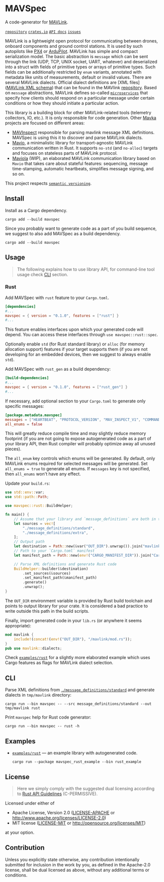 MAVSpec
=======

A code-generator for [MAVLink](https://mavlink.io/en/).

[`repository`](https://gitlab.com/mavka/libs/mavspec)
[`crates.io`](https://crates.io/crates/mavspec)
[`API docs`](https://docs.rs/mavspec/latest/mavspec/)
[`issues`](https://gitlab.com/mavka/libs/mavspec/-/issues)

MAVLink is a lightweight open protocol for communicating between drones, onboard components and ground control stations.
It is used by such autopilots like [PX4](https://px4.io) or [ArduPilot](https://ardupilot.org/#). MAVLink has simple and
compact serialization model. The basic abstraction is `message` which can be sent through the link (UDP, TCP, UNIX
socket, UART, whatever) and deserialized into a struct with fields of primitive types or arrays of primitive types.
Such fields can be additionally restricted by `enum` variants, annotated with metadata like units of measurements,
default or invalid values. There are several MAVLink dialects. Official dialect definitions are
[XML files]([MAVLink XML schema](https://mavlink.io/en/guide/xml_schema.html)) that can be found in the MAVlink
[repository](https://github.com/mavlink/mavlink/tree/master/message_definitions/v1.0). Based on `message` abstractions,
MAVLink defines so-called [`microservices`](https://mavlink.io/en/services/) that specify how clients should respond on
a particular message under certain conditions or how they should initiate a particular action.

This library is a building block for other MAVLink-related tools (telemetry collectors, IO, etc.). It is only responsible
for code generation. Other [Mavka](https://mavka.gitlab.io/home/) projects are focused on different areas:

* [MAVInspect](https://gitlab.com/mavka/libs/mavspec) responsible for parsing mavlink message XML definitions. MAVSpec 
  is using this it to discover and parse MAVLink dialects.
* [Mavio](https://gitlab.com/mavka/libs/mavio), a minimalistic library for transport-agnostic MAVLink communication
  written in Rust. It supports `no-std` (and `no-alloc`) targets and focuses on stateless parts of MAVLink protocol.
* [Maviola](https://gitlab.com/mavka/libs/maviola) (WIP), an elaborated MAVLink communication library based on `Mavio`
  that takes care about stateful features: sequencing, message time-stamping, automatic heartbeats, simplifies message
  signing, and so on.

This project respects [`semantic versioning`](https://semver.org).

Install
-------

Install as a Cargo dependency.

```shell
cargo add --build mavspec
```

Since you probably want to generate code as a part of you build sequence, we suggest to also add MAVSpec as a build
dependency.

```shell
cargo add --build mavspec
```

Usage
-----

> The following explains how to use library API, for command-line tool usage check [CLI](#cli) section.

### Rust

Add MAVSpec with `rust` feature to your `Cargo.toml`.

```toml
[dependencies]
#...
mavspec = { version = "0.1.0", features = ["rust"] }
#...
```

This feature enables interfaces upon which your generated code will depend. You can access these interfaces through
`use mavspec::rust::spec`.

Optionally enable `std` (for Rust standard library) or `alloc` (for memory allocation support) features if your target
supports them (if you are not developing for an embedded devices, then we suggest to always enable `std`).

Add MAVSpec with `rust_gen` as a build dependency:

```toml
[build-dependencies]
#...
mavspec = { version = "0.1.0", features = ["rust_gen"] }
#...
```

If necessary, add optional section to your `Cargo.toml` to generate only specific messages:

```toml
[package.metadata.mavspec]
messages = ["HEARTBEAT", "PROTOCOL_VERSION", "MAV_INSPECT_V1", "COMMAND_INT", "COMMAND_LONG"]
all_enums = false
```

This will greatly reduce compile time and may slightly reduce memory footprint (if you are not going to expose
autogenerated code as a part of your library API, then Rust compiler will probably optimize away all unused pieces). 

The `all_enum` key controls which enums will be generated. By default, only MAVLink enums required for selected messages
will be generated. Set `all_enums = true` to generate all enums. If `messages` key is not specified, then `all_enums`
won't have any effect.

Update your `build.rs`:

```rust
use std::env::var;
use std::path::Path;

use mavspec::rust::BuildHelper;

fn main() {
    // Assume that your library and `message_definitions` are both in the root of your project.
    let sources = vec![
        "./message_definitions/standard",
        "./message_definitions/extra",
    ];
    // Output path
    let destination = Path::new(&var("OUT_DIR").unwrap()).join("mavlink");
    // Path to your `Cargo.toml` manifest
    let manifest_path = Path::new(env!("CARGO_MANIFEST_DIR")).join("Cargo.toml");

    // Parse XML definitions and generate Rust code
    BuildHelper::builder(&destination)
        .set_sources(&sources)
        .set_manifest_path(&manifest_path)
        .generate()
        .unwrap();
}
```

The `OUT_DIR` environment variable is provided by Rust build toolchain and points to output library for your crate. It
is considered a bad practice to write outside this path in the build scripts.

Finally, import generated code in your `lib.rs` (or anywhere it seems appropriate):

```rust
mod mavlink {
    include!(concat!(env!("OUT_DIR"), "/mavlink/mod.rs"));
}
pub use mavlink::dialects;
```

Check [`examples/rust`](examples/rust/README.md) for a slightly more elaborated example which uses Cargo features as flags for MAVLink
dialect selection.

CLI
---

Parse XML definitions from [`./message_definitions/standard`](./message_definitions/standard) and generate dialects in
`tmp/mavlink` directory:

```shell
cargo run --bin mavspec -- --src message_definitions/standard --out tmp/mavlink rust
```

Print `mavspec` help for Rust code generator:

```shell
cargo run --bin mavspec -- rust -h
```

Examples
--------

- [`examples/rust`](examples/rust/README.md) — an example library with autogenerated code.
  ```shell
  cargo run --package mavspec_rust_example --bin rust_example
  ```

License
-------

> Here we simply comply with the suggested dual licensing according to
> [Rust API Guidelines](https://rust-lang.github.io/api-guidelines/about.html) (C-PERMISSIVE).

Licensed under either of

* Apache License, Version 2.0
  ([LICENSE-APACHE](LICENSE-APACHE) or http://www.apache.org/licenses/LICENSE-2.0)
* MIT license
  ([LICENSE-MIT](LICENSE-MIT) or http://opensource.org/licenses/MIT)

at your option.

Contribution
------------

Unless you explicitly state otherwise, any contribution intentionally submitted
for inclusion in the work by you, as defined in the Apache-2.0 license, shall be
dual licensed as above, without any additional terms or conditions.
